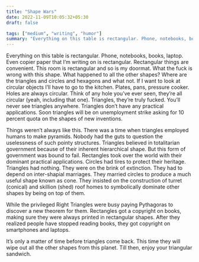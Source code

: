 ```yaml
---
title: "Shape Wars"
date: 2022-11-09T10:05:32+05:30
draft: false

tags: ["medium", "writing", "humor"]
summary: "Everything on this table is rectangular. Phone, notebooks, books, laptop. Even copier paper that I’m writing on is rectangular."
---
```


Everything on this table is rectangular. Phone, notebooks, books, laptop. Even copier paper that I’m writing on is rectangular. Rectangular things are convenient. This room is rectangular and so is my doormat. What the fuck is wrong with this shape. What happened to all the other shapes? Where are the triangles and circles and hexagons and what not. If I want to look at circular objects I’ll have to go to the kitchen. Plates, pans, pressure cooker. Holes are always circular. Think of any hole you’ve ever seen, they’re all circular (yeah, including that one). Triangles, they’re truly fucked. You’ll never see triangles anywhere. Triangles don’t have any practical applications. Soon triangles will be on unemployment strike asking for 10 percent quota on the shapes of new inventions.

Things weren’t always like this. There was a time when triangles employed humans to make pyramids. Nobody had the guts to question the uselessness of such pointy structures. Triangles believed in totalitarian government because of their inherent hierarchical shape. But this form of government was bound to fail. Rectangles took over the world with their dominant practical applications. Circles had tires to protect their heritage. Triangles had nothing. They were on the brink of extinction. They had to depend on inter-shapial marriages. They married circles to produce a much useful shape known as cone. They insisted on the construction of turret (conical) and skillion (shed) roof homes to symbolically dominate other shapes by being on top of them.

While the privileged Right Triangles were busy paying Pythagoras to discover a new theorem for them. Rectangles got a copyright on books, making sure they were always printed in rectangular shapes. After they realized people have stopped reading books, they got copyright on smartphones and laptops.

It’s only a matter of time before triangles come back. This time they will wipe out all the other shapes from this planet. Till then, enjoy your triangular sandwich.